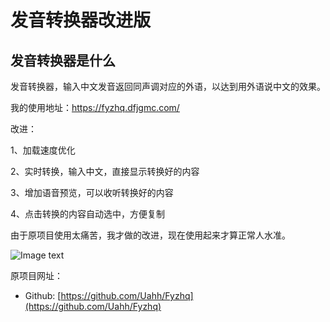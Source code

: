 # 发音转换器改进版
## 发音转换器是什么
发音转换器，输入中文发音返回同声调对应的外语，以达到用外语说中文的效果。
  
  
我的使用地址：https://fyzhq.dfjgmc.com/
  
改进：
  
1、加载速度优化
  
2、实时转换，输入中文，直接显示转换好的内容
  
3、增加语音预览，可以收听转换好的内容
  
4、点击转换的内容自动选中，方便复制
  
由于原项目使用太痛苦，我才做的改进，现在使用起来才算正常人水准。
  
![Image text](https://s1.ax1x.com/2023/01/16/pSl8bB6.png)
  
  
原项目网址：
* Github: [https://github.com/Uahh/Fyzhq](https://github.com/Uahh/Fyzhq)
